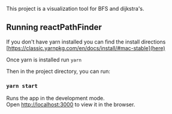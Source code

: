 This project is a visualization tool for BFS and dijkstra's.

## Running reactPathFinder

If you don't have yarn installed you can find the install directions [https://classic.yarnpkg.com/en/docs/install/#mac-stable](here)

Once yarn is installed run `yarn` 

Then in the project directory, you can run:

### `yarn start`

Runs the app in the development mode.<br />
Open [http://localhost:3000](http://localhost:3000) to view it in the browser.


